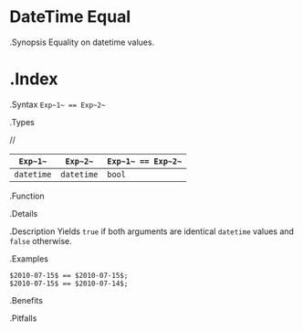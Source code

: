 # DateTime Equal

.Synopsis
Equality on datetime values.

.Index
==

.Syntax
`Exp~1~ == Exp~2~`

.Types

//

| `Exp~1~`      | `Exp~2~`      | `Exp~1~ == Exp~2~`  |
| --- | --- | --- |
| `datetime`     |  `datetime`    | `bool`                |


.Function

.Details

.Description
Yields `true` if both arguments are identical `datetime` values and `false` otherwise.

.Examples
```rascal-shell
$2010-07-15$ == $2010-07-15$;
$2010-07-15$ == $2010-07-14$;
```

.Benefits

.Pitfalls

